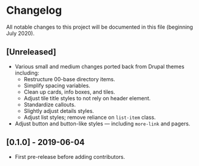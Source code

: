 # Changelog

All notable changes to this project will be documented in this file (beginning July 2020).

## [Unreleased]

- Various small and medium changes ported back from Drupal themes including:
  - Restructure 00-base directory items.
  - Simplify spacing variables.
  - Clean up cards, info boxes, and tiles.
  - Adjust tile title styles to not rely on header element.
  - Standardize callouts.
  - Slightly adjust details styles.
  - Adjust list styles; remove reliance on `list-item` class.
- Adjust button and button-like styles — including `more-link` and pagers.

## [0.1.0] - 2019-06-04

- First pre-release before adding contributors.
